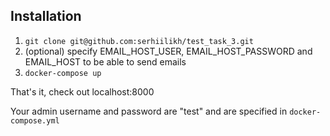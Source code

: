 ## Installation
1. `git clone git@github.com:serhiilikh/test_task_3.git`
2. (optional) specify EMAIL_HOST_USER, EMAIL_HOST_PASSWORD and EMAIL_HOST to be able to send emails
2. `docker-compose up`

That's it, check out localhost:8000

Your admin username and password are "test" and are specified in `docker-compose.yml`
